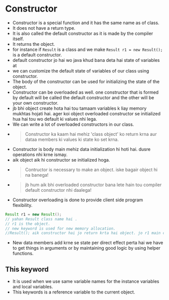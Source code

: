 # Constructor
- Constructor is a special function and it has the same name as of class. 
- It does not have a return type.
- It is also called the default constructor as it is made by the compiler itself.
- It returns the object.
- for instance if `Result` is a class and we make `Result r1 = new Result();` is a default constructor.
- default constructor jo hai wo java khud bana deta hai state of variables at
- we can customize the default state of variables of our class using constructor.
- The body of the constructor can be used for initializing the state of the object.
- Constructor can be overloaded as well. one constructor that is formed by default will be called the default constructor and the other will be your own constructor.
- jb bhi object create hota hai tou tamaam variables k liay memory mukhtas hojati hai. ager koi object overloaded constructor se initialized hua hai tou wo default ki values nhi lega.
- We can write a lot of overloaded constructors in our class.
- > Constructor ka kaam hai mehiz 'class object' ko return krna aur dataa members ki values ki state ko set krna.
- Constructor is body main mehiz data initialization hi hoti hai. dusre operations nhi krne ismay.
- aik object aik hi constructor se initialized hoga.
- >Contructor is necessary to make an object. iske bagair object hi na banega!
- >jb hum aik bhi overloaded constructor bana lete hain tou compiler default constructor nhi daalega!
- Constructor overloading is done to provide client side program flexibility.
 ``` java
Result r1 = new Result();
// yahan Result class name hai .
// r1 is the object.
// new keyword is used for new memory allocation.
//Result(); aik constructor hai jo return krta hai object. jo r1 main chala jayega.

  ```

- New data members add krne se state per direct effect perta hai we have to get things in arguments or by maintaining good logic by using helper functions.


## This keyword
 - It is used when we use same variable names for the instance variables and local variables.
 - This keywords is a reference variable to the current object.
